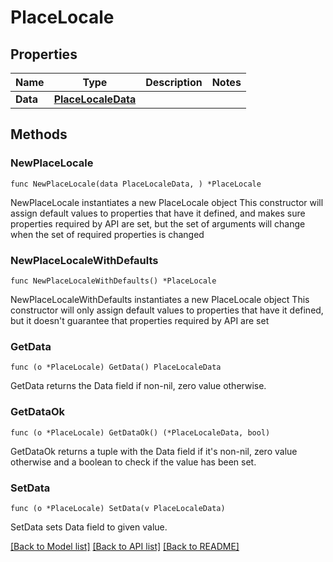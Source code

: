 # PlaceLocale

## Properties

Name | Type | Description | Notes
------------ | ------------- | ------------- | -------------
**Data** | [**PlaceLocaleData**](PlaceLocaleData.md) |  | 

## Methods

### NewPlaceLocale

`func NewPlaceLocale(data PlaceLocaleData, ) *PlaceLocale`

NewPlaceLocale instantiates a new PlaceLocale object
This constructor will assign default values to properties that have it defined,
and makes sure properties required by API are set, but the set of arguments
will change when the set of required properties is changed

### NewPlaceLocaleWithDefaults

`func NewPlaceLocaleWithDefaults() *PlaceLocale`

NewPlaceLocaleWithDefaults instantiates a new PlaceLocale object
This constructor will only assign default values to properties that have it defined,
but it doesn't guarantee that properties required by API are set

### GetData

`func (o *PlaceLocale) GetData() PlaceLocaleData`

GetData returns the Data field if non-nil, zero value otherwise.

### GetDataOk

`func (o *PlaceLocale) GetDataOk() (*PlaceLocaleData, bool)`

GetDataOk returns a tuple with the Data field if it's non-nil, zero value otherwise
and a boolean to check if the value has been set.

### SetData

`func (o *PlaceLocale) SetData(v PlaceLocaleData)`

SetData sets Data field to given value.



[[Back to Model list]](../README.md#documentation-for-models) [[Back to API list]](../README.md#documentation-for-api-endpoints) [[Back to README]](../README.md)


